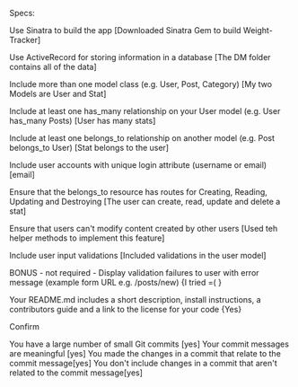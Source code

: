 Specs:

 Use Sinatra to build the app
[Downloaded Sinatra Gem to build Weight-Tracker]


 Use ActiveRecord for storing information in a database
 [The DM folder contains all of the data]


Include more than one model class (e.g. User, Post, Category)
[My two Models are User and Stat]

Include at least one has_many relationship on your User model (e.g. User has_many Posts)
[User has many stats]

 Include at least one belongs_to relationship on another model (e.g. Post belongs_to User)
 [Stat belongs to the user]

 Include user accounts with unique login attribute (username or email)
 [email]


 Ensure that the belongs_to resource has routes for Creating, Reading, Updating and Destroying
[The user can create, read, update and delete a stat]

 Ensure that users can't modify content created by other users
 [Used teh helper methods to implement this feature]


 Include user input validations
 [Included validations in the user model]


 BONUS - not required - Display validation failures to user with error message (example form URL e.g. /posts/new)
{I tried =( }


 Your README.md includes a short description, install instructions, a contributors guide and a link to the license for your code
{Yes}


Confirm

 You have a large number of small Git commits [yes]
 Your commit messages are meaningful [yes]
 You made the changes in a commit that relate to the commit message[yes]
 You don't include changes in a commit that aren't related to the commit message[yes]